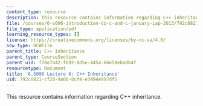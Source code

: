 ```yaml
---
content_type: resource
description: This resource contains information regarding C++ inheritance.
file: /courses/6-s096-introduction-to-c-and-c-january-iap-2013/792c0821cf289a0b8cf4e3494e997df5_MIT6_S096_IAP13_lec6.pdf
file_type: application/pdf
learning_resource_types: []
license: https://creativecommons.org/licenses/by-nc-sa/4.0/
ocw_type: OCWFile
parent_title: C++ Inheritance
parent_type: CourseSection
parent_uid: f70e7442-f692-8d5e-4454-66e50eba0b4f
resourcetype: Document
title: '6.S096 Lecture 6: C++ Inheritance'
uid: 792c0821-cf28-9a0b-8cf4-e3494e997df5
---
```

This resource contains information regarding C++ inheritance.